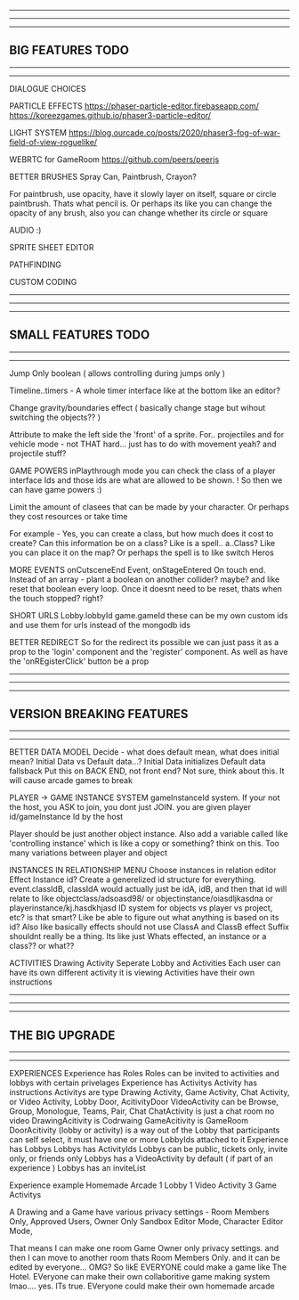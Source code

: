 --------------------------------------------------------------------------------------
--------------------------------------------------------------------------------------
--------------------------------------------------------------------------------------
BIG FEATURES TODO
--------------------------------------------------------------------------------------
--------------------------------------------------------------------------------------
--------------------------------------------------------------------------------------

DIALOGUE CHOICES

PARTICLE EFFECTS
https://phaser-particle-editor.firebaseapp.com/
https://koreezgames.github.io/phaser3-particle-editor/

LIGHT SYSTEM
https://blog.ourcade.co/posts/2020/phaser3-fog-of-war-field-of-view-roguelike/

WEBRTC for GameRoom
https://github.com/peers/peerjs

BETTER BRUSHES
  Spray Can, Paintbrush, Crayon?

  For paintbrush, use opacity, have it slowly layer on itself, square or circle paintbrush. Thats what pencil is. Or perhaps its like you can change the opacity of any brush, also you can change whether its circle or square

AUDIO :)

SPRITE SHEET EDITOR

PATHFINDING

CUSTOM CODING

--------------------------------------------------------------------------------------
--------------------------------------------------------------------------------------
--------------------------------------------------------------------------------------
SMALL FEATURES TODO
--------------------------------------------------------------------------------------
--------------------------------------------------------------------------------------
--------------------------------------------------------------------------------------

Jump Only boolean ( allows controlling during jumps only )

Timeline..timers - A whole timer interface like at the bottom like an editor?

Change gravity/boundaries effect ( basically change stage but wihout switching the objects?? )

Attribute to make the left side the 'front' of a sprite. For.. projectiles and for vehicle mode - not THAT hard... just has to do with movement yeah? and projectile stuff?

GAME POWERS
  inPlaythrough mode you can check the class of a player interface Ids and those ids are what are allowed to be shown. ! So then we can have game powers :)

  Limit the amount of clasees that can be made by your character. Or perhaps they cost resources or take time

  For example - Yes, you can create a class, but how much does it cost to create? Can this information be on a class? Like is a spell.. a..Class? Like you can place it on the map? Or perhaps the spell is to like switch Heros

MORE EVENTS
  onCutsceneEnd Event, onStageEntered
  On touch end. Instead of an array - plant a boolean on another collider? maybe? and like reset that boolean every loop. Once it doesnt need to be reset, thats when the touch stopped? right?

SHORT URLS
  Lobby.lobbyId
  game.gameId
  these can be my own custom ids and use them for urls instead of the mongodb ids

BETTER REDIRECT
  So for the redirect its possible we can just pass it as a prop to the 'login' component and the 'register' component. As well as have the 'onREgisterClick' button be a prop

--------------------------------------------------------------------------------------
--------------------------------------------------------------------------------------
--------------------------------------------------------------------------------------
VERSION BREAKING FEATURES
--------------------------------------------------------------------------------------
--------------------------------------------------------------------------------------
--------------------------------------------------------------------------------------

BETTER DATA MODEL
  Decide - what does default mean, what does initial mean?
    Initial Data vs Default data...?
    Initial Data initializes
    Default data fallsback
  Put this on BACK END, not front end? Not sure, think about this. It will cause arcade games to break

PLAYER -> GAME INSTANCE SYSTEM
  gameInstanceId system. If your not the host, you ASK to join, you dont just JOIN. you are given player id/gameInstance Id by the host

  Player should be just another object instance. Also add a variable called like 'controlling instance' which is like a copy or something? think on this. Too many variations between player and object

INSTANCES IN RELATIONSHIP MENU
  Choose instances in relation editor
  Effect Instance id? Create a generelized id structure for everything.
    event.classIdB, classIdA would actually just be idA, idB, and then that id will relate to like objectclass/adsoasd98/ or objectinstance/oiasdljkasdna or playerinstance/kj.hasdkhjasd
    ID system for objects vs player vs project, etc? is that smart? Like be able to figure out what anything is based on its id?
  Also like basically effects should not use ClassA and ClassB
  effect Suffix shouldnt really be a thing. Its like just Whats effected, an instance or a class?? or what??

ACTIVITIES
  Drawing Activity
  Seperate Lobby and Activities
    Each user can have its own different activity it is viewing
    Activities have their own instructions
  
--------------------------------------------------------------------------------------
--------------------------------------------------------------------------------------
--------------------------------------------------------------------------------------
THE BIG UPGRADE
--------------------------------------------------------------------------------------
--------------------------------------------------------------------------------------
--------------------------------------------------------------------------------------


EXPERIENCES
  Experience has Roles
    Roles can be invited to activities and lobbys with certain privelages
  Experience has Activitys
    Activity has instructions
    Activitys are type Drawing Activity, Game Activity, Chat Activity, or Video Activity, Lobby Door, AcitivityDoor 
      VideoActivity can be Browse, Group, Monologue, Teams, Pair, Chat
      ChatActivity is just a chat room no video
      DrawingAcitivity is Codrwaing
      GameAcitivity is GameRoom
      DoorAcitivity (lobby or activity) is a way out of the Lobby that participants can self select, it must have one or more LobbyIds attached to it 
  Experience has Lobbys
    Lobbys has ActivityIds
    Lobbys can be public, tickets only, invite only, or friends only
    Lobbys has a VideoActivity by default ( if part of an experience )
    Lobbys has an inviteList

  Experience example
  Homemade Arcade
    1 Lobby
      1 Video Activity
      3 Game Activitys

  A Drawing and a Game have various privacy settings - Room Members Only, Approved Users, Owner Only
    Sandbox Editor Mode, Character Editor Mode, 

  That means I can make one room Game Owner only privacy settings. and then I can move to another room thats Room Members Only. and it can be edited by everyone... OMG? So likE EVERYONE could make a game like The Hotel. EVeryone can make their own collaboritive game making system lmao.... yes. ITs true. EVeryone could make their own homemade arcade

